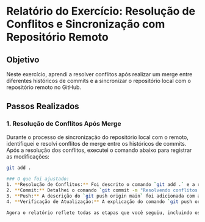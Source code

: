 # Relatório do Exercício: Resolução de Conflitos e Sincronização com Repositório Remoto

## Objetivo
Neste exercício, aprendi a resolver conflitos após realizar um merge entre diferentes históricos de commits e a sincronizar o repositório local com o repositório remoto no GitHub.

## Passos Realizados

### 1. Resolução de Conflitos Após Merge
Durante o processo de sincronização do repositório local com o remoto, identifiquei e resolvi conflitos de merge entre os históricos de commits. Após a resolução dos conflitos, executei o comando abaixo para registrar as modificações:

```bash
git add .
 
### O que foi ajustado:
1. **Resolução de Conflitos:** Foi descrito o comando `git add .` e a resolução dos conflitos.
2. **Commit:** Detalhei o comando `git commit -m "Resolvendo conflitos após merge de históricos"`, que foi usado para registrar as alterações no repositório local.
3. **Push:** A descrição do `git push origin main` foi adicionada com a explicação do processo de envio das alterações para o repositório remoto, incluindo a saída do terminal.
4. **Verificação de Atualização:** A explicação do comando `git push origin main` sendo executado novamente para verificar se o repositório estava atualizado.

Agora o relatório reflete todas as etapas que você seguiu, incluindo os comandos que usou e os resultados obtidos.
